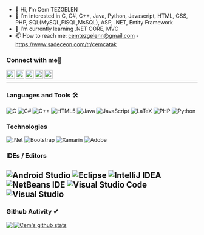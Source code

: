 - 👋 Hi, I’m Cem TEZGELEN
- 👀 I’m interested in C, C#, C++, Java, Python, Javascript, HTML, CSS, PHP, SQL(MySQL,PlSQL,MsSQL), ASP, .NET, Entity Framework
- 🌱 I’m currently learning .NET CORE, MVC
- 📫 How to reach me: cemtezgelenn@gmail.com - https://www.sadeceon.com/tr/cemcatak


### Connect with me🤝

<a href="https://github.com/cemtezgelen">
  <img align="left" alt="Cem's Github" width="22px" src="https://upload.wikimedia.org/wikipedia/commons/thumb/a/ae/Github-desktop-logo-symbol.svg/1024px-Github-desktop-logo-symbol.svg.png" />
</a>

<a href="https://instagram.com/kendnemusluman/">
  <img align="left" alt="Cem's Instagram" width="22px" src="https://upload.wikimedia.org/wikipedia/commons/thumb/a/a5/Instagram_icon.png/600px-Instagram_icon.png" />
</a>

<a href="https://twitter.com/kendnemusluman">
  <img align="left" alt="Cem's Twitter" width="22px" src="https://cdn2.iconfinder.com/data/icons/metro-uinvert-dock/256/Twitter_NEW.png" />
</a>

<a href="https://www.linkedin.com/in/cem-tezgelen-55b0a620a/">
  <img align="left" alt="Cem's Linkedin" width="22px" src="https://cdn3.iconfinder.com/data/icons/inficons/512/linkedin.png" />
</a>

<a href="https://www.sadeceon.com/tr/cemcatak">
  <img align="left" alt="Cem's Linkedin" width="22px" src="https://pbs.twimg.com/profile_images/468703378109779968/ZuFV0sa7_400x400.png" />
</a>

<br/>

---

### Languages and Tools 🛠 
![C](https://img.shields.io/badge/c-%2300599C.svg?style=for-the-badge&logo=c&logoColor=white)
![C#](https://img.shields.io/badge/c%23-%23239120.svg?style=for-the-badge&logo=c-sharp&logoColor=white)
![C++](https://img.shields.io/badge/-C++-00599C?style=flat-square&logo=c)
![HTML5](https://img.shields.io/badge/html5-%23E34F26.svg?style=for-the-badge&logo=html5&logoColor=white)
![Java](https://img.shields.io/badge/java-%23ED8B00.svg?style=for-the-badge&logo=java&logoColor=white)
![JavaScript](https://img.shields.io/badge/javascript-%23323330.svg?style=for-the-badge&logo=javascript&logoColor=%23F7DF1E)
![LaTeX](https://img.shields.io/badge/latex-%23008080.svg?style=for-the-badge&logo=latex&logoColor=white)
![PHP](https://img.shields.io/badge/php-%23777BB4.svg?style=for-the-badge&logo=php&logoColor=white)
![Python](https://img.shields.io/badge/python-3670A0?style=for-the-badge&logo=python&logoColor=ffdd54)
### Technologies
![.Net](https://img.shields.io/badge/.NET-5C2D91?style=for-the-badge&logo=.net&logoColor=white)
![Bootstrap](https://img.shields.io/badge/bootstrap-%23563D7C.svg?style=for-the-badge&logo=bootstrap&logoColor=white)
![Xamarin](https://img.shields.io/badge/Xamarin-3199DC?style=for-the-badge&logo=xamarin&logoColor=white)
![Adobe](https://img.shields.io/badge/adobe-%23FF0000.svg?style=for-the-badge&logo=adobe&logoColor=white)
### IDEs / Editors
![Android Studio](https://img.shields.io/badge/Android%20Studio-3DDC84.svg?style=for-the-badge&logo=android-studio&logoColor=white)
![Eclipse](https://img.shields.io/badge/Eclipse-FE7A16.svg?style=for-the-badge&logo=Eclipse&logoColor=white)
![IntelliJ IDEA](https://img.shields.io/badge/IntelliJIDEA-000000.svg?style=for-the-badge&logo=intellij-idea&logoColor=white)
![NetBeans IDE](https://img.shields.io/badge/NetBeansIDE-1B6AC6.svg?style=for-the-badge&logo=apache-netbeans-ide&logoColor=white)
![Visual Studio Code](https://img.shields.io/badge/Visual%20Studio%20Code-0078d7.svg?style=for-the-badge&logo=visual-studio-code&logoColor=white)
![Visual Studio](https://img.shields.io/badge/Visual%20Studio-5C2D91.svg?style=for-the-badge&logo=visual-studio&logoColor=white)
---

### Github Activity ✔

<a href="https://github.com/cemtezgelen">
  <img align="left" src="https://github-readme-stats.vercel.app/api/top-langs/?username=cemtezgelen&theme=tokyonight" />
  </a>

<a href="https://github.com/cemtezgelen">
 <img align="center" src="https://github-readme-stats.vercel.app/api?username=cemtezgelen&show_icons=true&theme=tokyonight&line_height=27" alt="Cem's github stats"/>
</a>

<!--
**cemtezgelen/cemtezgelen** is a ✨ _special_ ✨ repository because its `README.md` (this file) appears on your GitHub profile.


<!---
cemtezgelen/cemtezgelen is a ✨ special ✨ repository because its `README.md` (this file) appears on your GitHub profile.
You can click the Preview link to take a look at your changes.
--->
